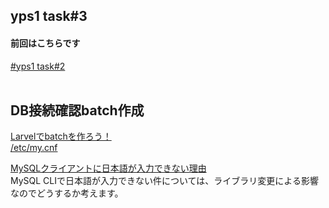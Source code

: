## yps1 task#3

#### 前回はこちらです
[#yps1 task#2](https://github.com/yotaro-ok/yps/blob/master/task_2.md)
<br>
<br>

## DB接続確認batch作成

[Larvelでbatchを作ろう！](https://twitter.com/yotaro__ok/status/1286722000291942400)
<br>
[/etc/my.cnf](https://github.com/yotaro-ok/yps/issues/3#issuecomment-663870888)
<br>

[MySQLクライアントに日本語が入力できない理由](https://developer.suzna.com/entry/2018/04/23/103928)
<br>
MySQL CLIで日本語が入力できない件については、ライブラリ変更による影響なのでどうするか考えます。
